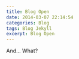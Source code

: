 ```yaml
---
title: Blog Open
date: 2014-03-07 22:14:54
categories: Blog
tags: Blog Jekyll
excerpt: Blog Open
---
```


And... What?
